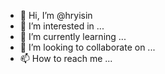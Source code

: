 - 👋 Hi, I’m @hryisin
- 👀 I’m interested in ...
- 🌱 I’m currently learning ...
- 💞️ I’m looking to collaborate on ...
- 📫 How to reach me ...

<!---
hryisin/hryisin is a ✨ special ✨ repository because its `README.md` (this file) appears on your GitHub profile.
You can click the Preview link to take a look at your changes.
--->
